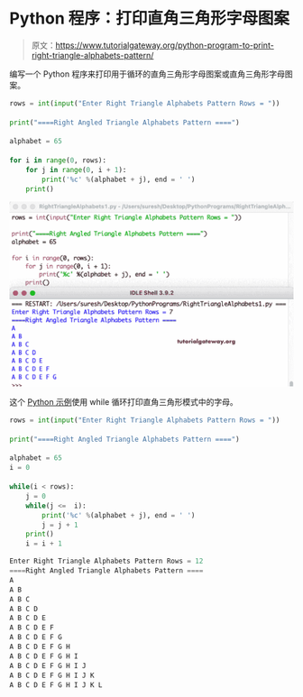 # Python 程序：打印直角三角形字母图案

> 原文：<https://www.tutorialgateway.org/python-program-to-print-right-triangle-alphabets-pattern/>

编写一个 Python 程序来打印用于循环的直角三角形字母图案或直角三角形字母图案。

```py
rows = int(input("Enter Right Triangle Alphabets Pattern Rows = "))

print("====Right Angled Triangle Alphabets Pattern ====")

alphabet = 65

for i in range(0, rows):   
    for j in range(0, i + 1):
        print('%c' %(alphabet + j), end = ' ')
    print()
```

![Python Program to Print Right Triangle Alphabets Pattern](img/647a654a0b548ab3a20fd1b480a31240.png)

这个 [Python 示例](https://www.tutorialgateway.org/python-programming-examples/)使用 while 循环打印直角三角形模式中的字母。

```py
rows = int(input("Enter Right Triangle Alphabets Pattern Rows = "))

print("====Right Angled Triangle Alphabets Pattern ====")

alphabet = 65
i = 0

while(i < rows):
    j = 0
    while(j <=  i):
        print('%c' %(alphabet + j), end = ' ')
        j = j + 1
    print()
    i = i + 1
```

```py
Enter Right Triangle Alphabets Pattern Rows = 12
====Right Angled Triangle Alphabets Pattern ====
A 
A B 
A B C 
A B C D 
A B C D E 
A B C D E F 
A B C D E F G 
A B C D E F G H 
A B C D E F G H I 
A B C D E F G H I J 
A B C D E F G H I J K 
A B C D E F G H I J K L
```